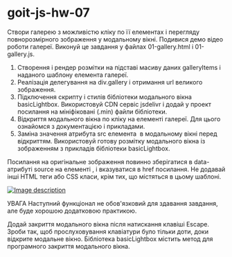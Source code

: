 # goit-js-hw-07

<!--#    Завдання 1 - галерея зображень -->

Створи галерею з можливістю кліку по її елементах і перегляду повнорозмірного зображення у модальному вікні. Подивися демо відео роботи галереї.
Виконуй це завдання у файлах 01-gallery.html і 01-gallery.js.

<!--$      Розбий його на декілька підзавдань: -->

1.  Створення і рендер розмітки на підставі масиву даних galleryItems і наданого шаблону елемента галереї.
2.  Реалізація делегування на div.gallery і отримання url великого зображення.
3.  Підключення скрипту і стилів бібліотеки модального вікна basicLightbox. Використовуй CDN сервіс jsdelivr і додай у проект посилання на мініфіковані (.min) файли бібліотеки.
4.  Відкриття модального вікна по кліку на елементі галереї. Для цього ознайомся з документацією і прикладами.
5.  Заміна значення атрибута src елемента <img> в модальному вікні перед відкриттям. Використовуй готову розмітку модального вікна із зображенням з прикладів бібліотеки basicLightbox.

<!-- $     Розмітка елемента галереї -->

Посилання на оригінальне зображення повинно зберігатися в data-атрибуті source на елементі <img>, і вказуватися в href посилання.
Не додавай інші HTML теги або CSS класи, крім тих, що містяться в цьому шаблоні.

<div class="gallery__item">
  <a class="gallery__link" href="large-image.jpg">
    <img
      class="gallery__image"
      src="small-image.jpg"
      data-source="large-image.jpg"
      alt="Image description"
    />
  </a>
</div>

<!-- !Зверни увагу на те, що зображення обгорнуте посиланням, отже по кліку за замовчуванням користувач буде перенаправлений на іншу сторінку. Заборони цю поведінку за замовчуванням. -->

<!-- ?     Закриття з клавіатури -->

УВАГА
Наступний функціонал не обов'язковий для здавання завдання, але буде хорошою додатковою практикою.

Додай закриття модального вікна після натискання клавіші Escape. Зроби так, щоб прослуховування клавіатури було тільки доти, доки відкрите модальне вікно. Бібліотека basicLightbox містить метод для програмного закриття модального вікна.
